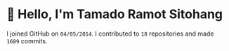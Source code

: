 # :wave: Hello, I'm Tamado Ramot Sitohang

I joined GitHub on `04/05/2014`. I contributed to `18` repositories and made `1689` commits.
